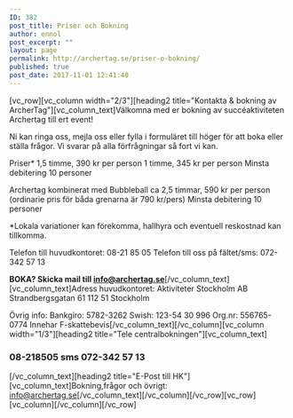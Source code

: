 ```yaml
---
ID: 382
post_title: Priser och Bokning
author: ennol
post_excerpt: ""
layout: page
permalink: http://archertag.se/priser-o-bokning/
published: true
post_date: 2017-11-01 12:41:40
---
```

[vc_row][vc_column width="2/3"][heading2 title="Kontakta &amp; bokning av ArcherTag"][vc_column_text]Välkomna med er bokning av succéaktiviteten Archertag till ert event!

Ni kan ringa oss, mejla oss eller fylla i formuläret till höger för att boka eller ställa frågor. Vi svarar på alla förfrågningar så fort vi kan.

Priser*
1,5 timme, 390 kr per person
1 timme, 345 kr per person
Minsta debitering 10 personer

Archertag kombinerat med Bubbleball
ca 2,5 timmar, 590 kr per person (ordinarie pris för båda grenarna är 790 kr/pers)
Minsta debitering 10 personer

*Lokala variationer kan förekomma, hallhyra och eventuell reskostnad kan tillkomma.

Telefon till huvudkontoret: 08-21 85 05
Telefon till oss på fältet/sms: 072-342 57 13

<strong>BOKA? Skicka mail till info@archertag.se</strong>[/vc_column_text][vc_column_text]Adress huvudkontoret:
Aktiviteter Stockholm AB
Strandbergsgatan 61
112 51 Stockholm

Övrig info:
Bankgiro: 5782-3262
Swish: 123-54 30 996
Org.nr: 556765-0774
Innehar F-skattebevis[/vc_column_text][/vc_column][vc_column width="1/3"][heading2 title="Tele centralbokningen"][vc_column_text]
<h3><strong>08-218505
sms 072-342 57 13</strong></h3>
[/vc_column_text][heading2 title="E-Post till HK"][vc_column_text]Bokning,frågor och övrigt:
<a href="mailto:info@archertag.se">info@archertag.se</a>[/vc_column_text][/vc_column][/vc_row][vc_row][vc_column][/vc_column][/vc_row]